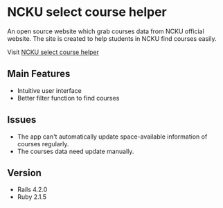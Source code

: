 # NCKU select course helper

An open source website which grab courses data from NCKU official website. The site is created to help students in NCKU find courses easily.

Visit [NCKU select course helper](https://ncku-select-course-helper.herokuapp.com)

## Main Features
* Intuitive user interface
* Better filter function to find courses

## Issues
* The app can't automatically update space-available information of courses regularly.
* The courses data need update manually.

## Version
* Rails 4.2.0
* Ruby 2.1.5
